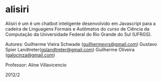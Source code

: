 alisiri
=======

Alisiri é um é um chatbot inteligente desenvolvido em Javascript para a cadeira de Linguagens Formais e Autômatos do curso de Ciência da Computação da Universidade Federal do Rio Grande do Sul (UFRGS).  

Autores: Guilherme Vieira Schwade (guilhermevrs@gmail.com) 
         Gustavo Spier Landtreter(gslandtreter@gmail.com)
         Guilherme Oliveira (galocinza@gmail.com)
		 
Professor: Aline Villavicencio

2012/2